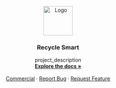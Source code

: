 <br />
<p align="center">
  <a href="https://github.com/github_username/repo_name">
    <img src="images/logo.png" alt="Logo" width="80" height="80">
  </a>

  <h3 align="center">Recycle Smart</h3>

  <p align="center">
    project_description
    <br />
    <a href="https://github.com/Mertric/Sustainable-Development"><strong>Explore the docs »</strong></a>
    <br />
    <br />
    <a href="https://github.com/github_username/repo_name">Commercial</a>
    ·
    <a href="https://github.com/github_username/repo_name/issues">Report Bug</a>
    ·
    <a href="https://github.com/github_username/repo_name/issues">Request Feature</a>
  </p>
</p>
